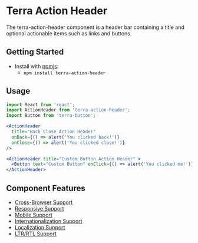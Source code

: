 # Terra Action Header

The terra-action-header component is a header bar containing a title and optional actionable items such as links and buttons.

## Getting Started

- Install with [npmjs](https://www.npmjs.com):
  - `npm install terra-action-header`

## Usage

```jsx
import React from 'react';
import ActionHeader from 'terra-action-header';
import Button from 'terra-button';

<ActionHeader 
  title="Back Close Action Header" 
  onBack={() => alert('You clicked back!')} 
  onClose={() => alert('You clicked close!')} 
/>

<ActionHeader title="Custom Button Action Header" >
  <Button text="Custom Button" onClick={() => alert('You clicked me!')} />
</ActionHeader>
```

## Component Features

 * [Cross-Browser Support](https://github.com/cerner/terra-core/wiki/Component-Features#cross-browser-support)
 * [Responsive Support](https://github.com/cerner/terra-core/wiki/Component-Features#responsive-support)
 * [Mobile Support](https://github.com/cerner/terra-core/wiki/Component-Features#mobile-support)
 * [Internationalization Support](https://github.com/cerner/terra-core/wiki/Component-Features#internationalization-i18n-support)
 * [Localization Support](https://github.com/cerner/terra-core/wiki/Component-Features#localization-support)
 * [LTR/RTL Support](https://github.com/cerner/terra-core/wiki/Component-Features#ltr--rtl-support)
